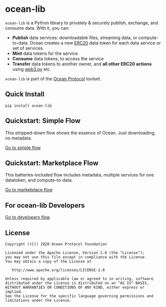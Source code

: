 
# ocean-lib

`ocean-lib` is a Python library to privately & securely publish, exchange, 
and consume data. With it, you can:
* **Publish** data services: downloadable files, streaming data, or compute-to-data. 
Ocean creates a new [ERC20](https://github.com/ethereum/EIPs/blob/7f4f0377730f5fc266824084188cc17cf246932e/EIPS/eip-20.md) 
data token for each data service or set of services.
* **Mint** data tokens for the service
* **Consume** data tokens, to access the service
* **Transfer** data tokens to another owner, and **all other ERC20 actions** 
using [web3.py](https://web3py.readthedocs.io/en/stable/examples.html#working-with-an-erc20-token-contract) etc.

`ocean-lib` is part of the [Ocean Protocol](https://www.oceanprotocol.com) toolset.

## Quick Install

```pip install ocean-lib```

## Quickstart: Simple Flow

This stripped-down flow shows the essence of Ocean. Just downloading, no metadata.

[Go to simple flow](READMEs/simple_flow.md)

## Quickstart: Marketplace Flow

This batteries-included flow includes metadata, multiple services for one datatoken, and compute-to-data.

[Go to marketplace flow](READMEs/marketplace_flow.md)

## For ocean-lib Developers

[Go to developers flow](READMEs/developers.md)

## License

```
Copyright ((C)) 2020 Ocean Protocol Foundation

Licensed under the Apache License, Version 2.0 (the "License");
you may not use this file except in compliance with the License.
You may obtain a copy of the License at

   http://www.apache.org/licenses/LICENSE-2.0

Unless required by applicable law or agreed to in writing, software
distributed under the License is distributed on an "AS IS" BASIS,
WITHOUT WARRANTIES OR CONDITIONS OF ANY KIND, either express or implied.
See the License for the specific language governing permissions and
limitations under the License.
```
